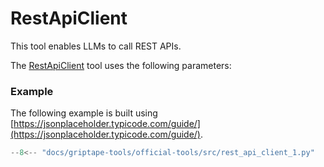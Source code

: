 # RestApiClient

This tool enables LLMs to call REST APIs.

The [RestApiClient](../../reference/griptape/tools/rest_api_client/tool.md) tool uses the following parameters: 

### Example
The following example is built using [https://jsonplaceholder.typicode.com/guide/](https://jsonplaceholder.typicode.com/guide/).

```python
--8<-- "docs/griptape-tools/official-tools/src/rest_api_client_1.py"
```
